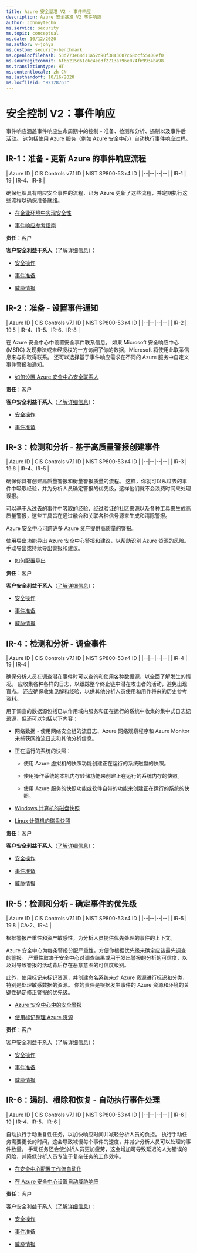 ```yaml
---
title: Azure 安全基准 V2 - 事件响应
description: Azure 安全基准 V2 事件响应
author: Johnnytechn
ms.service: security
ms.topic: conceptual
ms.date: 10/12/2020
ms.author: v-johya
ms.custom: security-benchmark
ms.openlocfilehash: 53d773e68d11a52d90f3843607c68ccf55400ef0
ms.sourcegitcommit: 6f66215d61c6c4ee3f2713a796e074f69934ba98
ms.translationtype: HT
ms.contentlocale: zh-CN
ms.lasthandoff: 10/16/2020
ms.locfileid: "92128763"
---
```

# <a name="security-control-v2-incident-response"></a>安全控制 V2：事件响应

事件响应涵盖事件响应生命周期中的控制 - 准备、检测和分析、遏制以及事件后活动。 这包括使用 Azure 服务（例如 Azure 安全中心）自动执行事件响应过程。

## <a name="ir-1-preparation---update-incident-response-process-for-azure"></a>IR-1：准备 - 更新 Azure 的事件响应流程

| Azure ID | CIS Controls v7.1 ID | NIST SP800-53 r4 ID |
|--|--|--|--|
| IR-1 | 19 | IR-4、IR-8 |

确保组织具有响应安全事件的流程，已为 Azure 更新了这些流程，并定期执行这些流程以确保准备就绪。

- [在企业环境中实现安全性](https://aka.ms/AzSec4)

- [事件响应参考指南](https://docs.microsoft.com/microsoft-365/downloads/IR-Reference-Guide.pdf)

**责任**：客户

**客户安全利益干系人**（[了解详细信息](/azure/cloud-adoption-framework/organize/cloud-security#security-functions)）：

- [安全操作](/azure/cloud-adoption-framework/organize/cloud-security-operations-center)

- [事件准备](/azure/cloud-adoption-framework/organize/cloud-security-incident-preparation)

- [威胁情报](/azure/cloud-adoption-framework/organize/cloud-security-threat-intelligence)

## <a name="ir-2-preparation---setup-incident-notification"></a>IR-2：准备 - 设置事件通知

| Azure ID | CIS Controls v7.1 ID | NIST SP800-53 r4 ID |
|--|--|--|--|
| IR-2 | 19.5 | IR-4、IR-5、IR-6、IR-8 |

在 Azure 安全中心中设置安全事件联系信息。 如果 Microsoft 安全响应中心 (MSRC) 发现非法或未经授权的一方访问了你的数据，Microsoft 将使用此联系信息来与你取得联系。 还可以选择基于事件响应需求在不同的 Azure 服务中自定义事件警报和通知。 

- [如何设置 Azure 安全中心安全联系人](../../security-center/security-center-provide-security-contact-details.md)

**责任**：客户

**客户安全利益干系人**（[了解详细信息](/azure/cloud-adoption-framework/organize/cloud-security#security-functions)）：

- [安全操作](/azure/cloud-adoption-framework/organize/cloud-security-operations-center)

- [事件准备](/azure/cloud-adoption-framework/organize/cloud-security-incident-preparation)

## <a name="ir-3-detection-and-analysis---create-incidents-based-on-high-quality-alerts"></a>IR-3：检测和分析 - 基于高质量警报创建事件

| Azure ID | CIS Controls v7.1 ID | NIST SP800-53 r4 ID |
|--|--|--|--|
| IR-3 | 19.6 | IR-4、IR-5 |

确保你具有创建高质量警报和衡量警报质量的流程。 这样，你就可以从过去的事件中吸取经验，并为分析人员确定警报的优先级，这样他们就不会浪费时间来处理误报。 

可以基于从过去的事件中吸取的经验、经过验证的社区来源以及各种工具来生成高质量警报，这些工具旨在通过融合和关联各种信号源来生成和清除警报。 

Azure 安全中心可跨许多 Azure 资产提供高质量的警报。

使用导出功能导出 Azure 安全中心警报和建议，以帮助识别 Azure 资源的风险。 手动导出或持续导出警报和建议。

- [如何配置导出](../../security-center/continuous-export.md)

**责任**：客户

**客户安全利益干系人**（[了解详细信息](/azure/cloud-adoption-framework/organize/cloud-security#security-functions)）：

- [安全操作](/azure/cloud-adoption-framework/organize/cloud-security-operations-center)

- [事件准备](/azure/cloud-adoption-framework/organize/cloud-security-incident-preparation)

- [威胁情报](/azure/cloud-adoption-framework/organize/cloud-security-threat-intelligence)

## <a name="ir-4-detection-and-analysis---investigate-an-incident"></a>IR-4：检测和分析 - 调查事件

| Azure ID | CIS Controls v7.1 ID | NIST SP800-53 r4 ID |
|--|--|--|--|
| IR-4 | 19 | IR-4 |

确保分析人员在调查潜在事件时可以查询和使用各种数据源，以全面了解发生的情况。 应收集各种各样的日志，以跟踪整个终止链中潜在攻击者的活动，避免出现盲点。  还应确保收集见解和经验，以供其他分析人员使用和用作将来的历史参考资料。  

用于调查的数据源包括已从作用域内服务和正在运行的系统中收集的集中式日志记录源，但还可以包括以下内容：

- 网络数据 - 使用网络安全组的流日志、Azure 网络观察程序和 Azure Monitor 来捕获网络流日志和其他分析信息。 

- 正在运行的系统的快照： 

    - 使用 Azure 虚拟机的快照功能创建正在运行的系统磁盘的快照。 

    - 使用操作系统的本机内存转储功能来创建正在运行的系统内存的快照。

    - 使用 Azure 服务的快照功能或软件自带的功能来创建正在运行的系统的快照。

- [Windows 计算机的磁盘快照](../../virtual-machines/windows/snapshot-copy-managed-disk.md)

- [Linux 计算机的磁盘快照](../../virtual-machines/linux/snapshot-copy-managed-disk.md)

**责任**：客户

**客户安全利益干系人**（[了解详细信息](/azure/cloud-adoption-framework/organize/cloud-security#security-functions)）：

- [安全操作](/azure/cloud-adoption-framework/organize/cloud-security-operations-center)

- [事件准备](/azure/cloud-adoption-framework/organize/cloud-security-incident-preparation)

- [威胁情报](/azure/cloud-adoption-framework/organize/cloud-security-threat-intelligence)

## <a name="ir-5-detection-and-analysis---prioritize-incidents"></a>IR-5：检测和分析 - 确定事件的优先级

| Azure ID | CIS Controls v7.1 ID | NIST SP800-53 r4 ID |
|--|--|--|--|
| IR-5 | 19.8 | CA-2、IR-4 |

根据警报严重性和资产敏感性，为分析人员提供优先处理的事件的上下文。 

Azure 安全中心为每条警报分配严重性，方便你根据优先级来确定应该最先调查的警报。 严重性取决于安全中心对调查结果或用于发出警报的分析的可信度，以及对导致警报的活动背后存在恶意意图的可信度级别。

此外，使用标记来标记资源，并创建命名系统来对 Azure 资源进行标识和分类，特别是处理敏感数据的资源。  你的责任是根据发生事件的 Azure 资源和环境的关键性确定修正警报的优先级。

- [Azure 安全中心中的安全警报](../../security-center/security-center-alerts-overview.md)

- [使用标记整理 Azure 资源](/azure-resource-manager/resource-group-using-tags)

**责任**：客户

客户安全利益干系人（[了解详细信息](https://docs.microsoft.com/azure/cloud-adoption-framework/organize/cloud-security#security-functions)）：

- [安全操作](https://docs.microsoft.com/azure/cloud-adoption-framework/organize/cloud-security-operations-center)

- [事件准备](https://docs.microsoft.com/azure/cloud-adoption-framework/organize/cloud-security-incident-preparation)

- [威胁情报](https://docs.microsoft.com/azure/cloud-adoption-framework/organize/cloud-security-threat-intelligence)

## <a name="ir-6-containment-eradication-and-recovery---automate-the-incident-handling"></a>IR-6：遏制、根除和恢复 - 自动执行事件处理

| Azure ID | CIS Controls v7.1 ID | NIST SP800-53 r4 ID |
|--|--|--|--|
| IR-6 | 19 | IR-4、IR-5、IR-6 |

自动执行手动重复性任务，以加快响应时间并减轻分析人员的负担。 执行手动任务需要更长的时间，这会导致减慢每个事件的速度，并减少分析人员可以处理的事件数量。 手动任务还会使分析人员更加疲劳，这会增加可导致延迟的人为错误的风险，并降低分析人员专注于复杂任务的工作效率。 

- [在安全中心配置工作流自动化](../../security-center/workflow-automation.md)

- [在 Azure 安全中心设置自动威胁响应](../../security-center/tutorial-security-incident.md#triage-security-alerts)

**责任**：客户

客户安全利益干系人（[了解详细信息](https://docs.microsoft.com/azure/cloud-adoption-framework/organize/cloud-security#security-functions)）：

- [安全操作](https://docs.microsoft.com/azure/cloud-adoption-framework/organize/cloud-security-operations-center)

- [事件准备](https://docs.microsoft.com/azure/cloud-adoption-framework/organize/cloud-security-incident-preparation)

- [威胁情报](https://docs.microsoft.com/azure/cloud-adoption-framework/organize/cloud-security-threat-intelligence)


